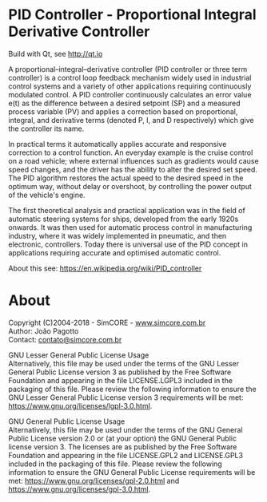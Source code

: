 # PID Controller - Proportional Integral Derivative Controller
Build with Qt, see http://qt.io

A proportional–integral–derivative controller (PID controller or three term controller) is a control loop feedback mechanism widely used in industrial control systems and a variety of other applications requiring continuously modulated control. A PID controller continuously calculates an error value e(t) as the difference between a desired setpoint (SP) and a measured process variable (PV) and applies a correction based on proportional, integral, and derivative terms (denoted P, I, and D respectively) which give the controller its name.

In practical terms it automatically applies accurate and responsive correction to a control function. An everyday example is the cruise control on a road vehicle; where external influences such as gradients would cause speed changes, and the driver has the ability to alter the desired set speed. The PID algorithm restores the actual speed to the desired speed in the optimum way, without delay or overshoot, by controlling the power output of the vehicle's engine.

The first theoretical analysis and practical application was in the field of automatic steering systems for ships, developed from the early 1920s onwards. It was then used for automatic process control in manufacturing industry, where it was widely implemented in pneumatic, and then electronic, controllers. Today there is universal use of the PID concept in applications requiring accurate and optimised automatic control.

About this see:
https://en.wikipedia.org/wiki/PID_controller

# About
Copyright (C)2004-2018 - SimCORE - www.simcore.com.br<br>
Author: João Pagotto<br>
Contact: contato@simcore.com.br<br>

GNU Lesser General Public License Usage<br>
Alternatively, this file may be used under the terms of the GNU Lesser General Public License version 3 as published by the Free Software
Foundation and appearing in the file LICENSE.LGPL3 included in the packaging of this file. Please review the following information to
ensure the GNU Lesser General Public License version 3 requirements will be met: https://www.gnu.org/licenses/lgpl-3.0.html.

GNU General Public License Usage<br>
Alternatively, this file may be used under the terms of the GNU General Public License version 2.0 or (at your option) the GNU General
Public license version 3. The licenses are as published by the Free Software Foundation and appearing in the file LICENSE.GPL2 and
LICENSE.GPL3 included in the packaging of this file. Please review the following information to ensure the GNU General Public License
requirements will be met: https://www.gnu.org/licenses/gpl-2.0.html and https://www.gnu.org/licenses/gpl-3.0.html.
